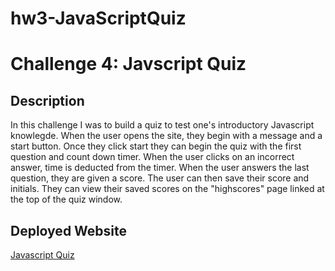 # hw3-JavaScriptQuiz

# Challenge 4: Javscript Quiz

## Description

In this challenge I was to build a quiz to test one's introductory Javascript knowlegde. When the user opens the site, they begin with a message and a start button. Once they click start they can begin the quiz with the first question and count down timer. When the user clicks on an incorrect answer, time is deducted from the timer. When the user answers the last question, they are given a score. The user can then save their score and initials. They can view their saved scores on the "highscores" page linked at the top of the quiz window. 


## Deployed Website

<a href="http://127.0.0.1:5500/repos/hw3-JavaScriptQuiz/index.html">Javascript Quiz</a>